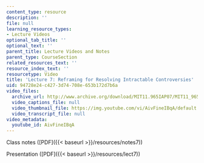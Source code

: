 ```yaml
---
content_type: resource
description: ''
file: null
learning_resource_types:
- Lecture Videos
optional_tab_title: ''
optional_text: ''
parent_title: Lecture Videos and Notes
parent_type: CourseSection
related_resources_text: ''
resource_index_text: ''
resourcetype: Video
title: 'Lecture 7: Reframing for Resolving Intractable Controversies'
uid: 94728e24-c427-3d74-708e-653b172d7b6a
video_files:
  archive_url: http://www.archive.org/download/MIT11.965IAP07/MIT11_965IAP07lec07_220k.mp4
  video_captions_file: null
  video_thumbnail_file: https://img.youtube.com/vi/AivFineIBqA/default.jpg
  video_transcript_file: null
video_metadata:
  youtube_id: AivFineIBqA
---
```


Class notes ([PDF]({{< baseurl >}}/resources/notes7))

Presentation ([PDF]({{< baseurl >}}/resources/lect7))